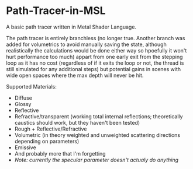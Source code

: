 # Path-Tracer-in-MSL
A basic path tracer written in Metal Shader Language.

The path tracer is entirely branchless (no longer true. Another branch was added for volumetrics to avoid manually saving the state, although realistically the calculations would be done either way so hpoefully it won't hurt performance too much) appart from one early exit from the stepping loop as it has no cost (regardless of if it exits the loop or not, the thread is still simulated for any additional steps) but potential gains in scenes with wide open spaces where the max depth will never be hit.

Supported Materials:
 * Diffuse
 * Glossy
 * Reflective
 * Refractive/transparent (working total internal reflections; theoretically caustics should work, but they haven't been tested)
 * Rough + Reflective/Refractive
 * Volumetric (in theory weighted and unweighted scattering directions depending on parameters)
 * Emissive
 * And probably more that I'm forgetting
 * *Note: currently the specular parameter doesn't actualy do anything*
